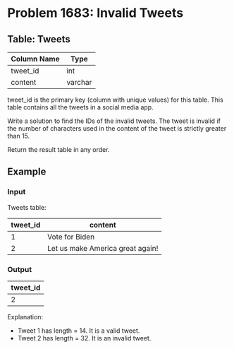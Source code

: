 # Problem 1683: Invalid Tweets

## Table: Tweets

| Column Name | Type    |
|-------------|---------|
| tweet_id    | int     |
| content     | varchar |

tweet_id is the primary key (column with unique values) for this table. This table contains all the tweets in a social media app.

Write a solution to find the IDs of the invalid tweets. The tweet is invalid if the number of characters used in the content of the tweet is strictly greater than 15.

Return the result table in any order.

## Example

### Input

Tweets table:

| tweet_id | content                          |
|----------|----------------------------------|
| 1        | Vote for Biden                   |
| 2        | Let us make America great again! |

### Output

| tweet_id |
|----------|
| 2        |

Explanation: 
- Tweet 1 has length = 14. It is a valid tweet.
- Tweet 2 has length = 32. It is an invalid tweet.
